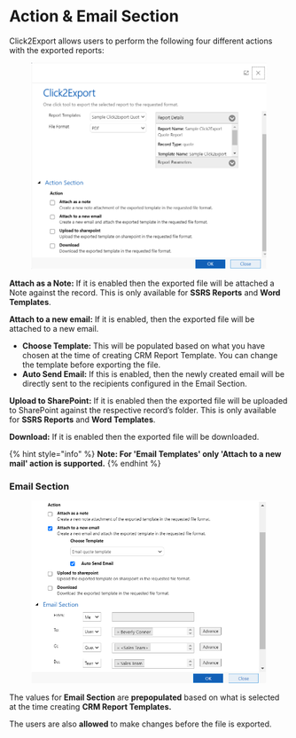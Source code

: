 # Action & Email Section

Click2Export allows users to perform the following four different actions with the exported reports:

<figure><img src="../../.gitbook/assets/23.1.PNG" alt=""><figcaption></figcaption></figure>

**Attach as a Note:** If it is enabled then the exported file will be attached a Note against the record. This is only available for **SSRS Reports** and **Word Templates**.

**Attach to a new email:** If it is enabled, then the exported file will be attached to a new email.

* **Choose Template:** This will be populated based on what you have chosen at the time of creating CRM Report Template. You can change the template before exporting the file.&#x20;
* **Auto Send Email:** If this is enabled, then the newly created email will be directly sent to the recipients configured in the Email Section.

**Upload to SharePoint:** If it is enabled then the exported file will be uploaded to SharePoint against the respective record’s folder. This is only available for **SSRS Reports** and **Word Templates**.

**Download:** If it is enabled then the exported file will be downloaded.

{% hint style="info" %}
**Note: For 'Email Templates' only 'Attach to a new mail' action is supported.**
{% endhint %}

### Email Section

<figure><img src="../../.gitbook/assets/23.2.PNG" alt=""><figcaption></figcaption></figure>

The values for **Email Section** are **prepopulated** based on what is selected at the time creating **CRM Report Templates.**

The users are also **allowed** to make changes before the file is exported.



